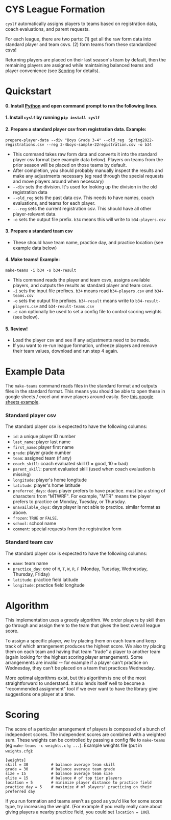 # CYS League Formation

`cyslf` automatically assigns players to teams based on registration data, coach evaluations, and parent requests.

For each league, there are two parts: (1) get all the raw form data into standard player and team csvs. (2) form teams from these standardized csvs!

Returning players are placed on their last season's team by default, then the remaining players are assigned while maintaining balanced teams and player convenience (see [Scoring](#scoring) for details).

# Quickstart
#### 0. Install [Python](https://www.python.org/downloads/) and open command prompt to run the following lines.
#### 1. Install `cyslf` by running `pip install cyslf`
#### 2. Prepare a standard player csv from registration data. Example:
```
prepare-player-data --div "Boys Grade 3-4" --old_reg  Spring2022-registrations.csv --reg 3-4boys-sample-22registration.csv -o b34
```
* This command takes raw form data and converts it into the standard player csv format (see example data below). Players on teams from the prior season will be placed on those teams by default.
* After completion, you should probably manually inspect the results and make any adjustments necessary (eg read through the special requests and move players around when necessary)
* `--div` sets the division. It's used for looking up the division in the old registration data
* `--old_reg`  sets the past data csv. This needs to have names, coach evaluations, and teams for each player.
* `---reg` sets the current registration csv. This should have all other player-relevant data.
* `-o` sets the output file prefix. `b34` means this will write to `b34-players.csv`
#### 3. Prepare a standard team csv
* These should have team name, practice day, and practice location (see example data below)
#### 4. Make teams! Example:
```
make-teams -i b34 -o b34-result
```
* This command reads the player and team csvs, assigns available players, and outputs the results as standard player and team csvs.
* `-i` sets the input file prefixes. `b34` means read `b34-players.csv` and `b34-teams.csv`
* `-o` sets the output file prefixes. `b34-result` means write to `b34-result-players.csv` and `b34-result-teams.csv`
* `-c` can optionally be used to set a config file to control scoring weights (see below).
#### 5. Review!
* Load the player csv and see if any adjustments need to be made.
* If you want to re-run league formation, unfreeze players and remove their team values, download and run step 4 again.

# Example Data
The `make-teams` command reads files in the standard format and outputs files in the standard format. This means you should be able to open these in google sheets / excel and move players around easily.
See [this google sheets example](https://docs.google.com/spreadsheets/d/1jplZgVjpE15p7ttRaTPetmnemrGZ8TJ_etgD3tVFBwU/edit#gid=1433571872).
### Standard player csv
The standard player csv is expected to have the following columns:
* `id`: a unique player ID number
* `last_name`: player last name
* `first_name`: player first name
* `grade`: player grade number
* `team`: assigned team (if any)
* `coach_skill`: coach evaluated skill (1 = good, 10 = bad)
* `parent_skill`: parent evaluated skill (used when coach evaluation is missing)
* `longitude`: player's home longitude
* `latitude`: player's home latitude
* `preferred_days`: days player prefers to have practice. must be a string of characters from "MTWRF". For example, "MTR" means the player prefers to practice on Monday, Tuesday, or Thursday.
* `unavailable_days`: days player is not able to practice. similar format as above.
* `frozen`: `TRUE` or `FALSE`.
* `school`: school name
* `comment`: special requests from the registration form
### Standard team csv
The standard player csv is expected to have the following columns:
* `name`: team name
* `practice_day`: one of `M`, `T`, `W`, `R`, `F` (Monday, Tuesday, Wednesday, Thursday, Friday)
* `latitude`: practice field latitude
* `longitude`: practice field longitude

# Algorithm
This implementation uses a greedy algorithm. We order players by skill then go through and assign them to the team that gives the best overall league score.

To assign a specific player, we try placing them on each team and keep track of which arrangement produces the highest score. We also try placing them on each team and having that team "trade" a player to another team (again looking for the highest scoring player arrangement). Some arrangements are invalid -- for example if a player can't practice on Wednesday, they can't be placed on a team that practices Wednesday.

More optimal algorithms exist, but this algorithm is one of the most straightforward to understand. It also lends itself well to become a "recommended assignment" tool if we ever want to have the library give suggestions one player at a time.


# Scoring
The score of a particular arrangement of players is composed of a bunch of independent scores. The independent scores are combined with a weighted sum. These weights can be controlled by passing a config file to `make-teams` (eg `make-teams -c weights.cfg ...`). Example weights file (put in `weights.cfg`):
```
[weights]
skill = 30          # balance average team skill
grade = 30          # balance average team grade
size = 15           # balance average team size
elite = 15          # balance # of top tier players
location = 5        # minimize player distance to practice field
practice_day = 5    # maximize # of players' practicing on their preferred day
```
If you run formation and teams aren't as good as you'd like for some score type, try increasing the weight. (For example if you really really care about giving players a nearby practice field, you could set `location = 100`).
